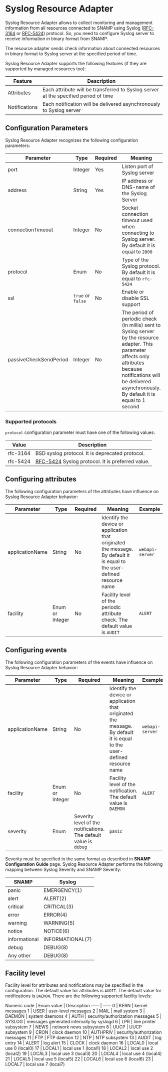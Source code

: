 Syslog Resource Adapter
====
Syslog Resource Adapter allows to collect monitoring and management information from all resources connected to SNAMP using Syslog ([RFC-3164](http://www.ietf.org/rfc/rfc3164.txt) or [RFC-5424](http://www.ietf.org/rfc/rfc5424.txt)) protocol. So, you need to configure Syslog server to receive information in binary format from SNAMP.

The resource adapter sends check information about connected resources in binary format to Syslog server at the specified period of time.

Syslog Resource Adapter supports the following features (if they are supported by managed resources too):

Feature | Description
---- | ----
Attributes | Each attribute will be transferred to Syslog server at the specified period of time
Notifications | Each notification will be delivered asynchronously to Syslog server

## Configuration Parameters
Syslog Resource Adapter recognizes the following configuration parameters:

Parameter | Type | Required | Meaning | Example
---- | ---- | ---- | ---- | ----
port | Integer | Yes | Listen port of Syslog server | `6514`
address | String | Yes | IP address or DNS-name of the Syslog Server | `syslog.acme.com`
connectionTimeout | Integer | No | Socket connection timeout used when connecting to Syslog server. By default it is equal to `2000` | `3000`
protocol | Enum | No | Type of the Syslog protocol. By default it is equal to `rfc-5424` | `rfc-3164`
ssl | `true` or `false` | No | Enable or disable SSL support | `false`
passiveCheckSendPeriod | Integer | No | The period of periodic check (in millis) sent to Syslog server by the resource adapter. This parameter affects only attributes because notifications will be delivered asynchronously. By default it is equal to 1 second

### Supported protocols
`protocol` configuration parameter must have one of the following values:

Value | Description
---- | ----
rfc-3164 | BSD syslog protocol. It is deprecated protocol.
rfc-5424 | [RFC-5424](http://www.ietf.org/rfc/rfc5424.txt) Syslog protocol. It is preferred value.

## Configuring attributes
The following configuration parameters of the attributes have influence on Syslog Resource Adapter behavior:

Parameter | Type | Required | Meaning | Example
---- | ---- | ---- | ---- | ----
applicationName | String | No | Identify the device or application that originated the message. By default it is equal to the user-defined resource name | `webapi-server`
facility | Enum or Integer | No | Facility level of the periodic attribute check. The default value is `AUDIT` | `ALERT`

## Configuring events
The following configuration parameters of the events have influence on Syslog Resource Adapter behavior:

Parameter | Type | Required | Meaning | Example
---- | ---- | ---- | ---- | ----
applicationName | String | No | Identify the device or application that originated the message. By default it is equal to the user-defined resource name | `webapi-server`
facility | Enum or Integer | No | Facility level of the notification. The default value is `DAEMON` | `ALERT`
severity | Enum | Severity level of the notifications. The default value is `debug` | `panic`

Severity must be specified in the same format as described in **SNAMP Configuration Guide** page. Syslog Resource Adapter performs the following mapping between Syslog Severity and SNAMP Severity:

SNAMP | Syslog
---- | ----
panic | EMERGENCY(1)
alert | ALERT(2)
critical | CRITICAL(3)
error | ERROR(4)
warning | WARNING(5)
notice | NOTICE(6)
informational | INFORMATIONAL(7)
debug | DEBUG(8)
Any other | DEBUG(8)

## Facility level
Facility level for attributes and notifications may be specified in the configuration. The default value for attributes is `AUDIT`. The default value for notifications is `DAEMON`. There are the following supported facility levels:

Numeric code | Enum value | Description
---- | ----
0 | KERN | kernel messages
1  | USER | user-level messages
2 | MAIL | mail system
3 | DAEMON | system daemons
4 | AUTH | security/authorization messages
5 | SYSLOG | messages generated internally by syslogd
6 | LPR | line printer subsystem
7 | NEWS | network news subsystem
8 | UUCP | UUCP subsystem
9 | CRON | clock daemon
10 | AUTHPRIV | security/authorization messages
11 | FTP | FTP daemon
12 | NTP | NTP subsystem
13 | AUDIT | log entry
14 | ALERT | log alert
15 | CLOCK | clock daemon
16 | LOCAL0 | local use 0  (local0)
17 | LOCAL1 | local use 1  (local1)
18 | LOCAL2 | local use 2  (local2)
19 | LOCAL3 | local use 3  (local3)
20 | LOCAL4 | local use 4  (local4)
21 | LOCAL5 | local use 5  (local5)
22 | LOCAL6 | local use 6  (local6)
23 | LOCAL7 | local use 7  (local7)

